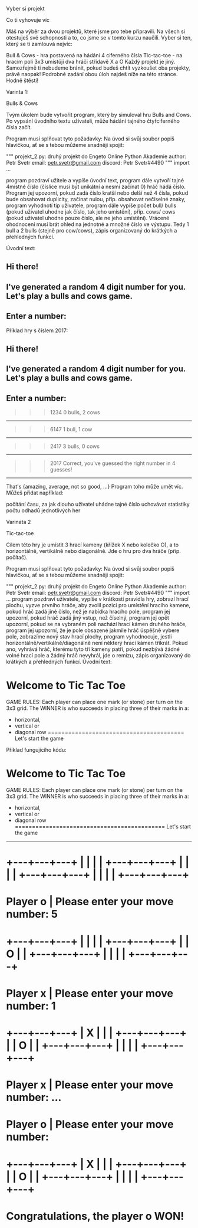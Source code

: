 Vyber si projekt

Co ti vyhovuje víc

Máš na výběr za dvou projektů, které jsme pro tebe připravili. Na všech si otestuješ své schopnosti a to, co jsme se v tomto kurzu naučili. Vyber si ten, který se ti zamlouvá nejvíc:

Bull & Cows - hra postavená na hádání 4 ciferného čísla
Tic-tac-toe - na hracím poli 3x3 umístǔjí dva hráči střídavě X a O
Každý projekt je jiný. Samozřejmě ti nebudeme bránit, pokud budeš chtít vyzkoušet oba projekty, právě naopak! Podrobné zadání obou úloh najdeš níže na této stránce. Hodně štěstí!


Varinta 1:

Bulls & Cows

Tvým úkolem bude vytvořit program, který by simuloval hru Bulls and Cows. Po vypsání úvodního textu uživateli, může hádání tajného čtyřciferného čísla začít.

Program musí splňovat tyto požadavky:
Na úvod si svůj soubor popiš hlavičkou, ať se s tebou můžeme snadněji spojit:

"""
projekt_2.py: druhý projekt do Engeto Online Python Akademie
author: Petr Svetr
email: petr.svetr@gmail.com
discord: Petr Svetr#4490
"""
import ...

program pozdraví užitele a vypíše úvodní text,
program dále vytvoří tajné 4místné číslo (číslice musí být unikátní a nesmí začínat 0)
hráč hádá číslo. Program jej upozorní, pokud zadá číslo kratší nebo delší než 4 čísla, pokud bude obsahovat duplicity, začínat nulou, příp. obsahovat nečíselné znaky,
program vyhodnotí tip uživatele,
program dále vypíše počet bull/ bulls (pokud uživatel uhodne jak číslo, tak jeho umístění), příp. cows/ cows (pokud uživatel uhodne pouze číslo, ale ne jeho umístění). Vrácené ohodnocení musí brát ohled na jednotné a množné číslo ve výstupu. Tedy 1 bull a 2 bulls (stejně pro cow/cows),
zápis organizovaný do krátkých a přehledných funkcí.

Úvodní text:

Hi there!
-----------------------------------------------
I've generated a random 4 digit number for you.
Let's play a bulls and cows game.
-----------------------------------------------
Enter a number:
-----------------------------------------------


Příklad hry s číslem 2017:

Hi there!
-----------------------------------------------
I've generated a random 4 digit number for you.
Let's play a bulls and cows game.
-----------------------------------------------
Enter a number:
-----------------------------------------------
>>> 1234
0 bulls, 2 cows
-----------------------------------------------
>>> 6147
1 bull, 1 cow
-----------------------------------------------
>>> 2417
3 bulls, 0 cows
-----------------------------------------------
>>> 2017
Correct, you've guessed the right number
in 4 guesses!
-----------------------------------------------
That's {amazing, average, not so good, ...}
Program toho může umět víc. Můžeš přidat například:

počítání času, za jak dlouho uživatel uhádne tajné číslo
uchovávat statistiky počtu odhadů jednotlivých her



Varinata 2

Tic-tac-toe

Cílem této hry je umístit 3 hrací kameny (křížek X nebo kolečko O), a to horizontálně, vertikálně nebo diagonálně. Jde o hru pro dva hráče (příp. počítač).

Program musí splňovat tyto požadavky:
Na úvod si svůj soubor popiš hlavičkou, ať se s tebou můžeme snadněji spojit:

"""
projekt_2.py: druhý projekt do Engeto Online Python Akademie
author: Petr Svetr
email: petr.svetr@gmail.com
discord: Petr Svetr#4490
"""
import ...
program pozdraví uživatele,
vypíše v krátkosti pravidla hry,
zobrazí hrací plochu,
vyzve prvního hráče, aby zvolil pozici pro umístění hracího kamene,
pokud hráč zadá jiné číslo, než je nabídka hracího pole, program jej upozorní,
pokud hráč zadá jiný vstup, než číselný, program jej opět upozorní,
pokud se na vybraném poli nachází hrací kámen druhého hráče, program jej upozorní, že je pole obsazené
jakmile hráč úspěšně vybere pole, zobrazíme nový stav hrací plochy,
program vyhodnocuje, jestli horizontálně/vertikálně/diagonálně není některý hrací kámen tříkrát. Pokud ano, vyhrává hráč, kterému tyto tři kameny patří,
pokud nezbývá žádné volné hrací pole a žádný hráč nevyhrál, jde o remízu,
zápis organizovaný do krátkých a přehledných funkcí.
Úvodní text:

Welcome to Tic Tac Toe
========================================
GAME RULES:
Each player can place one mark (or stone)
per turn on the 3x3 grid. The WINNER is
who succeeds in placing three of their
marks in a:
* horizontal,
* vertical or
* diagonal row
========================================
Let's start the game

Příklad fungujícího kódu:

Welcome to Tic Tac Toe
============================================
GAME RULES:
Each player can place one mark (or stone)
per turn on the 3x3 grid. The WINNER is
who succeeds in placing three of their
marks in a:
* horizontal,
* vertical or
* diagonal row
============================================
Let's start the game
--------------------------------------------
+---+---+---+
| | | |
+---+---+---+
| | | |
+---+---+---+
| | | |
+---+---+---+
============================================
Player o | Please enter your move number: 5
============================================
+---+---+---+
| | | |
+---+---+---+
| | O | |
+---+---+---+
| | | |
+---+---+---+
============================================
Player x | Please enter your move number: 1
============================================
+---+---+---+
| X | | |
+---+---+---+
| | O | |
+---+---+---+
| | | |
+---+---+---+
============================================
Player x | Please enter your move number:
...
============================================
Player o | Please enter your move number:
============================================
+---+---+---+
| X | | |
+---+---+---+
| | O | |
+---+---+---+
| | | |
+---+---+---+
============================================
Congratulations, the player o WON!
============================================